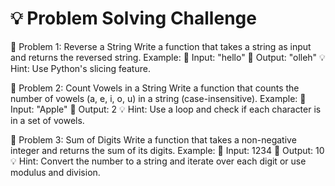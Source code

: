 # 💡 Problem Solving Challenge
🔹 Problem 1: Reverse a String
Write a function that takes a string as input and returns the reversed string.
Example:
🔹 Input: "hello"
🔹 Output: "olleh"
💡 Hint: Use Python's slicing feature.

🔹 Problem 2: Count Vowels in a String
Write a function that counts the number of vowels (a, e, i, o, u) in a string (case-insensitive).
Example:
🔹 Input: "Apple"
🔹 Output: 2
💡 Hint: Use a loop and check if each character is in a set of vowels.

🔹 Problem 3: Sum of Digits
Write a function that takes a non-negative integer and returns the sum of its digits.
Example:
🔹 Input: 1234
🔹 Output: 10
💡 Hint: Convert the number to a string and iterate over each digit or use modulus and division.

